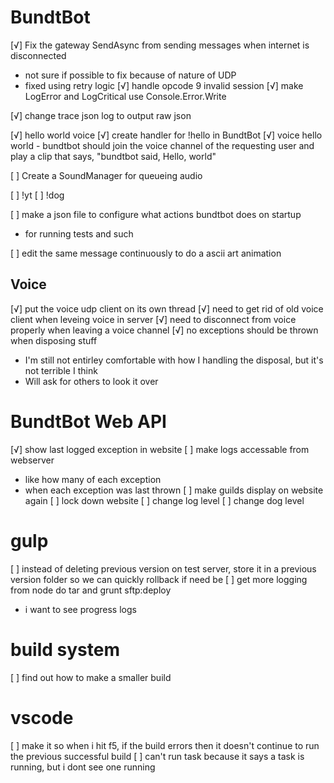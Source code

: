 # BundtBot
[√] Fix the gateway SendAsync from sending messages when internet is disconnected
  - not sure if possible to fix because of nature of UDP
  - fixed using retry logic
[√] handle opcode 9 invalid session
[√] make LogError and LogCritical use Console.Error.Write

[√] change trace json log to output raw json

[√] hello world voice
  [√] create handler for !hello in BundtBot
  [√] voice hello world
    - bundtbot should join the voice channel of the requesting user and play a clip that says, "bundtbot said, Hello, world"

[ ] Create a SoundManager for queueing audio

[ ] !yt
[ ] !dog

[ ] make a json file to configure what actions bundtbot does on startup
  - for running tests and such

[ ] edit the same message continuously to do a ascii art animation

## Voice
[√] put the voice udp client on its own thread
[√] need to get rid of old voice client when leveing voice in server
  [√] need to disconnect from voice properly when leaving a voice channel
  [√] no exceptions should be thrown when disposing stuff
  - I'm still not entirley comfortable with how I handling the disposal, but it's not terrible I think
  - Will ask for others to look it over

# BundtBot Web API
[√] show last logged exception in website
[ ] make logs accessable from webserver
  - like how many of each exception
  - when each exception was last thrown
[ ] make guilds display on website again
[ ] lock down website
[ ] change log level
[ ] change dog level

# gulp
[ ] instead of deleting previous version on test server, store it in a previous version folder so we can quickly rollback if need be
[ ] get more logging from node do tar and grunt sftp:deploy
  - i want to see progress logs

# build system
[ ] find out how to make a smaller build

# vscode
[ ] make it so when i hit f5, if the build errors then it doesn't continue to run the previous successful build
[ ] can't run task because it says a task is running, but i dont see one running